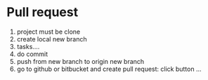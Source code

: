 # Pull request
1. project must be clone
2. create local new branch
3. tasks....
3. do commit
4. push from new branch to origin new branch
5. go to github or bitbucket and create pull request: click button ...